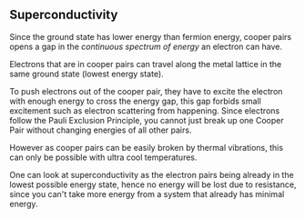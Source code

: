 <!---->

## Superconductivity

Since the ground state has lower energy than fermion energy, cooper pairs opens a gap in the *continuous spectrum of energy* an electron can have.

Electrons that are in cooper pairs can travel along the metal lattice in the same ground state (lowest energy state). 

To push electrons out of the cooper pair, they have to excite the electron with enough energy to cross the energy gap, this gap forbids small excitement such as electron scattering from happening. Since electrons follow the Pauli Exclusion Principle, you cannot just break up one Cooper Pair without changing energies of all other pairs.

However as cooper pairs can be easily broken by thermal vibrations, this can only be possible with ultra cool temperatures.

One can look at superconductivity as the electron pairs being already in the lowest possible energy state, hence no energy will be lost due to resistance, since you can't take more energy from a system that already has minimal energy.

